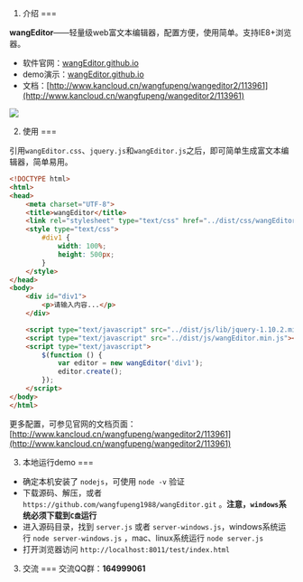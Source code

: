 
1. 介绍
===

**wangEditor**——轻量级web富文本编辑器，配置方便，使用简单</b>。支持IE8+浏览器。

* 软件官网：[wangEditor.github.io](http://wangeditor.github.io/)
* demo演示：[wangEditor.github.io](http://wangeditor.github.io/)
* 文档：[http://www.kancloud.cn/wangfupeng/wangeditor2/113961](http://www.kancloud.cn/wangfupeng/wangeditor2/113961)

![](http://images2015.cnblogs.com/blog/138012/201509/138012-20150910004209122-1645253022.png)

2. 使用
===

引用`wangEditor.css`、`jquery.js`和`wangEditor.js`之后，即可简单生成富文本编辑器，简单易用。
```html
<!DOCTYPE html>
<html>
<head>
    <meta charset="UTF-8">
    <title>wangEditor</title>
    <link rel="stylesheet" type="text/css" href="../dist/css/wangEditor.min.css">
    <style type="text/css">
        #div1 {
            width: 100%;
            height: 500px;
        }
    </style>
</head>
<body>
    <div id="div1">
        <p>请输入内容...</p>
    </div>

    <script type="text/javascript" src="../dist/js/lib/jquery-1.10.2.min.js"></script>
    <script type="text/javascript" src="../dist/js/wangEditor.min.js"></script>
    <script type="text/javascript">
        $(function () {
            var editor = new wangEditor('div1');
            editor.create();
        });
    </script>
</body>
</html>
```

更多配置，可参见官网的文档页面：[http://www.kancloud.cn/wangfupeng/wangeditor2/113961](http://www.kancloud.cn/wangfupeng/wangeditor2/113961)

3. 本地运行demo
===

 - 确定本机安装了 `nodejs`，可使用 `node -v` 验证
 - 下载源码、解压，或者 `https://github.com/wangfupeng1988/wangEditor.git` 。**注意，`windows`系统必须下载到`C盘`运行**
 - 进入源码目录，找到 `server.js` 或者 `server-windows.js`，windows系统运行 `node server-windows.js` ，mac、linux系统运行 `node server.js`
 - 打开浏览器访问 `http://localhost:8011/test/index.html`

3. 交流
===
交流QQ群：**164999061**
